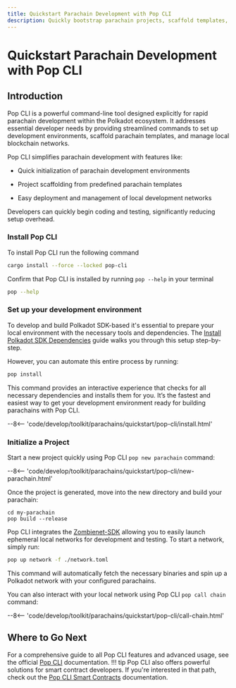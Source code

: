 ```yaml
---
title: Quickstart Parachain Development with Pop CLI
description: Quickly bootstrap parachain projects, scaffold templates, deploy local networks, and streamline development workflows using Pop CLI.
---
```


# Quickstart Parachain Development with Pop CLI

## Introduction

Pop CLI is a powerful command-line tool designed explicitly for rapid parachain development within the Polkadot ecosystem. It addresses essential developer needs by providing streamlined commands to set up development environments, scaffold parachain templates, and manage local blockchain networks.

Pop CLI simplifies parachain development with features like:

- Quick initialization of parachain development environments

- Project scaffolding from predefined parachain templates

- Easy deployment and management of local development networks

Developers can quickly begin coding and testing, significantly reducing setup overhead.


### Install Pop CLI

To install Pop CLI run the following command
```bash
cargo install --force --locked pop-cli
```
Confirm that Pop CLI is installed by running `pop --help` in your terminal
```bash
pop --help
```

### Set up your development environment

To develop and build Polkadot SDK-based it's essential to prepare your local environment with the necessary tools and dependencies. The [Install Polkadot SDK Dependencies](https://docs.polkadot.com/develop/parachains/install-polkadot-sdk/) guide walks you through this setup step-by-step.

However, you can automate this entire process by running:
```bash
pop install
```
This command provides an interactive experience that checks for all necessary dependencies and installs them for you. It’s the fastest and easiest way to get your development environment ready for building parachains with Pop CLI.

--8<-- 'code/develop/toolkit/parachains/quickstart/pop-cli/install.html'


### Initialize a Project

Start a new project quickly using Pop CLI `pop new parachain` command:

--8<-- 'code/develop/toolkit/parachains/quickstart/pop-cli/new-parachain.html'

Once the project is generated, move into the new directory and build your parachain:
```
cd my-parachain
pop build --release
```

Pop CLI integrates the [Zombienet-SDK](https://github.com/paritytech/zombienet-sdk) allowing you to easily launch ephemeral local networks for development and testing. To start a network, simply run:

```bash
pop up network -f ./network.toml
```
This command will automatically fetch the necessary binaries and spin up a Polkadot network with your configured parachains.

You can also interact with your local network using Pop CLI `pop call chain` command:

--8<-- 'code/develop/toolkit/parachains/quickstart/pop-cli/call-chain.html'

## Where to Go Next

For a comprehensive guide to all Pop CLI features and advanced usage, see the official [Pop CLI](https://learn.onpop.io/appchains) documentation. 
!!! tip
    Pop CLI also offers powerful solutions for smart contract developers. If you're interested in that path, check out the [Pop CLI Smart Contracts](https://learn.onpop.io/contracts) documentation.